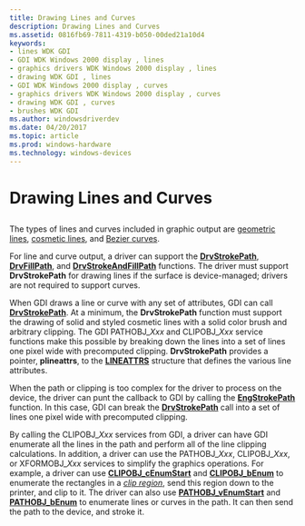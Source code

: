 ```yaml
---
title: Drawing Lines and Curves
description: Drawing Lines and Curves
ms.assetid: 0816fb69-7811-4319-b050-00ded21a10d4
keywords:
- lines WDK GDI
- GDI WDK Windows 2000 display , lines
- graphics drivers WDK Windows 2000 display , lines
- drawing WDK GDI , lines
- GDI WDK Windows 2000 display , curves
- graphics drivers WDK Windows 2000 display , curves
- drawing WDK GDI , curves
- brushes WDK GDI
ms.author: windowsdriverdev
ms.date: 04/20/2017
ms.topic: article
ms.prod: windows-hardware
ms.technology: windows-devices
---
```


# Drawing Lines and Curves


## <span id="ddk_drawing_lines_and_curves_gg"></span><span id="DDK_DRAWING_LINES_AND_CURVES_GG"></span>


The types of lines and curves included in graphic output are [geometric lines](geometric-wide-lines.md), [cosmetic lines](cosmetic-lines.md), and [Bezier curves](bezier-curves.md).

For line and curve output, a driver can support the [**DrvStrokePath**](https://msdn.microsoft.com/library/windows/hardware/ff556316), [**DrvFillPath**](https://msdn.microsoft.com/library/windows/hardware/ff556220), and [**DrvStrokeAndFillPath**](https://msdn.microsoft.com/library/windows/hardware/ff556311) functions. The driver must support **DrvStrokePath** for drawing lines if the surface is device-managed; drivers are not required to support curves.

When GDI draws a line or curve with any set of attributes, GDI can call [**DrvStrokePath**](https://msdn.microsoft.com/library/windows/hardware/ff556316). At a minimum, the **DrvStrokePath** function must support the drawing of solid and styled cosmetic lines with a solid color brush and arbitrary clipping. The GDI PATHOBJ\_*Xxx* and CLIPOBJ\_*Xxx* service functions make this possible by breaking down the lines into a set of lines one pixel wide with precomputed clipping. **DrvStrokePath** provides a pointer, **plineattrs**, to the [**LINEATTRS**](https://msdn.microsoft.com/library/windows/hardware/ff568195) structure that defines the various line attributes.

When the path or clipping is too complex for the driver to process on the device, the driver can punt the callback to GDI by calling the [**EngStrokePath**](https://msdn.microsoft.com/library/windows/hardware/ff565033) function. In this case, GDI can break the [**DrvStrokePath**](https://msdn.microsoft.com/library/windows/hardware/ff556316) call into a set of lines one pixel wide with precomputed clipping.

By calling the CLIPOBJ\_*Xxx* services from GDI, a driver can have GDI enumerate all the lines in the path and perform all of the line clipping calculations. In addition, a driver can use the PATHOBJ\_*Xxx*, CLIPOBJ\_*Xxx*, or XFORMOBJ\_*Xxx* services to simplify the graphics operations. For example, a driver can use [**CLIPOBJ\_cEnumStart**](https://msdn.microsoft.com/library/windows/hardware/ff539421) and [**CLIPOBJ\_bEnum**](https://msdn.microsoft.com/library/windows/hardware/ff539420) to enumerate the rectangles in a [*clip region*](https://msdn.microsoft.com/library/windows/hardware/ff556274#wdkgloss-clip-region), send this region down to the printer, and clip to it. The driver can also use [**PATHOBJ\_vEnumStart**](https://msdn.microsoft.com/library/windows/hardware/ff568856) and [**PATHOBJ\_bEnum**](https://msdn.microsoft.com/library/windows/hardware/ff568851) to enumerate lines or curves in the path. It can then send the path to the device, and stroke it.

 

 





